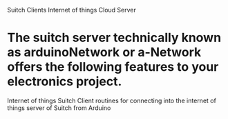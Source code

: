 Suitch Clients
Internet of things Cloud Server

The suitch server technically known as arduinoNetwork or a-Network offers the following features to your electronics project.
============
Internet of things
Suitch Client routines for connecting into the internet of things server of Suitch from Arduino
